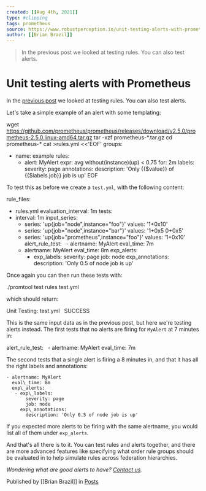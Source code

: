 ```yaml
---
created: [[Aug 4th, 2021]]
type: #clipping
tags: prometheus 
source: https://www.robustperception.io/unit-testing-alerts-with-prometheus
author: [[Brian Brazil]] 
---
```

> In the previous post we looked at testing rules. You can also test alerts.

# Unit testing alerts with Prometheus


In the [previous post](https://www.robustperception.io/unit-testing-rules-with-prometheus) we looked at testing rules. You can also test alerts.

Let's take a simple example of an alert with some templating:

wget https://github.com/prometheus/prometheus/releases/download/v2.5.0/prometheus-2.5.0.linux-amd64.tar.gz
tar -xzf prometheus-\*.tar.gz
cd prometheus-\*
cat >rules.yml <<'EOF'
groups:
 - name: example
   rules:
    - alert: MyAlert
      expr: avg without(instance)(up) < 0.75
      for: 2m
      labels:
        severity: page
      annotations:
        description: 'Only {{$value}} of {{$labels.job}} job is up'
EOF

To test this as before we create a `test.yml`, with the following content:

rule\_files:
  - rules.yml
evaluation\_interval: 1m
tests:
 - interval: 1m
   input\_series:
    - series: 'up{job="node",instance="foo"}'
      values: '1+0x10'
    - series: 'up{job="node",instance="bar"}'
      values: '1+0x5 0+0x5'
    - series: 'up{job="prometheus",instance="foo"}'
      values: '1+0x10'
   alert\_rule\_test:
    - alertname: MyAlert
      eval\_time: 7m
    - alertname: MyAlert
      eval\_time: 8m
      exp\_alerts:
       - exp\_labels:
           severity: page
           job: node
         exp\_annotations:
           description: 'Only 0.5 of node job is up'

Once again you can then run these tests with:

./promtool test rules test.yml

which should return:

Unit Testing: test.yml
  SUCCESS

This is the same input data as in the previous post, but here we're testing alerts instead. The first tests that no alerts are firing for `MyAlert` at 7 minutes in:

   alert\_rule\_test:
    - alertname: MyAlert
      eval\_time: 7m

The second tests that a single alert is firing a 8 minutes in, and that it has all the right labels and annotations:

    - alertname: MyAlert
      eval\_time: 8m
      exp\_alerts:
       - exp\_labels:
           severity: page
           job: node
         exp\_annotations:
           description: 'Only 0.5 of node job is up'

If you expected more alerts to be firing with the same alertname, you would list all of them under `exp_alerts`.

And that's all there is to it. You can test rules and alerts together, and there are more advanced features like specifying what order rule groups should be evaluated in to help simulate rules across federation hierarchies.

_Wondering what are good alerts to have? [Contact us](mailto:prometheus@robustperception.io)._

Published by [[Brian Brazil]] in [Posts](https://www.robustperception.io/category/posts)

